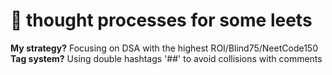 # 💭 thought processes for some leets
**My strategy?** Focusing on DSA with the highest ROI/Blind75/NeetCode150  
**Tag system?** Using double hashtags '##' to avoid collisions with comments